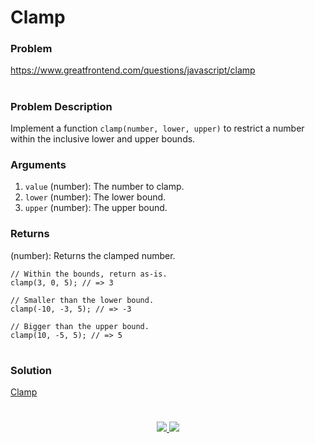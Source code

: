 # Clamp

### Problem

https://www.greatfrontend.com/questions/javascript/clamp

#

### Problem Description

Implement a function `clamp(number, lower, upper)` to restrict a number within the inclusive lower and upper bounds.

### Arguments

1. `value` (number): The number to clamp.
2. `lower` (number): The lower bound.
3. `upper` (number): The upper bound.

### Returns
(number): Returns the clamped number.


```
// Within the bounds, return as-is.
clamp(3, 0, 5); // => 3

// Smaller than the lower bound.
clamp(-10, -3, 5); // => -3

// Bigger than the upper bound.
clamp(10, -5, 5); // => 5

```


#

### Solution

[Clamp](./clamp.js)

#

<p align="center">
	<a href="https://github.com/ghoshsuman845" alt="Github" title="github">
       <img src="https://img.shields.io/badge/Followe_Me_For_More_Useful_Repos-15k?style=for-the-badge&color=2088FF&logo=github&logoColor=fff"/>
    </a>
    <a href="https://github.com/ghoshsuman845/ghoshsuman845" alt="Github Stars" title="Star Mark Repo">
        <img src="https://img.shields.io/badge/Shower_stars_if_you_like_my_repos-15k?style=for-the-badge&color=ffd000&logo=apachespark&logoColor=black"/>
    </a>
</p>
